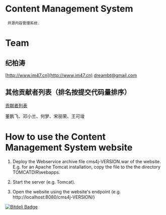 ﻿# Content Management System

     开源内容管理系统.

# Team

## 纪柏涛

[http://www.im47.cn](http://www.im47.cn)
dreambt@gmail.com

## 其他贡献者列表（排名按提交代码量排序）

[贡献者列表](https://github.com/dreambt/cms4j/graphs/contributors)

董鹏飞、邓小兰、何梦、宋丽荣、王可竣

# How to use the Content Management System website

1. Deploy the Webservice archive file cms4j-VERSION.war of the website.
   E.g. for an Apache Tomcat installation, copy the file to the the directory
   TOMCATDIR\webapps.

2. Start the server (e.g. Tomcat).

3. Open the website using the website's endpoint
   (e.g. http://localhost:8080/cms4j-VERSION/)





[![Bitdeli Badge](https://d2weczhvl823v0.cloudfront.net/dreambt/cms4j/trend.png)](https://bitdeli.com/free "Bitdeli Badge")

